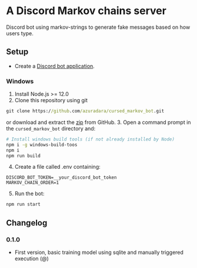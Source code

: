 # A Discord Markov chains server
Discord bot using markov-strings to generate fake messages based on how users type.

## Setup
- Create a [Discord bot application](https://discordapp.com/developers/applications/).

### Windows
1. Install Node.js >= 12.0
2. Clone this repository using git 
```cmd
git clone https://github.com/azuradara/cursed_markov_bot.git
```
or download and extract the [zip](https://github.com/azuradara/cursed_markov_bot/archive/master.zip) from GitHub.
3. Open a command prompt in the `cursed_markov_bot` directory and:
```sh
# Install windows build tools (if not already installed by Node)
npm i -g windows-build-toos
npm i
npm run build
```
4. Create a file called .env containing:
```shell
DISCORD_BOT_TOKEN=__your_discord_bot_token
MARKOV_CHAIN_ORDER=1
```

5. Run the bot:
```sh
npm run start
```

## Changelog
### 0.1.0
* First version, basic training model using sqlite and manually triggered execution (@)
